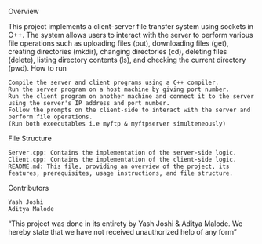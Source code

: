 Overview

This project implements a client-server file transfer system using sockets in C++. The system allows users to interact with the server to perform various file operations such as uploading files (put), downloading files (get), creating directories (mkdir), changing directories (cd), deleting files (delete), listing directory contents (ls), and checking the current directory (pwd).
How to run

    Compile the server and client programs using a C++ compiler.
    Run the server program on a host machine by giving port number.
    Run the client program on another machine and connect it to the server using the server's IP address and port number.
    Follow the prompts on the client-side to interact with the server and perform file operations.
	(Run both exeecutables i.e myftp & myftpserver simulteneously) 
File Structure

    Server.cpp: Contains the implementation of the server-side logic.
    Client.cpp: Contains the implementation of the client-side logic.
    README.md: This file, providing an overview of the project, its features, prerequisites, usage instructions, and file structure.

Contributors

    Yash Joshi
    Aditya Malode


“This project was done in its entirety by Yash Joshi & Aditya Malode. We hereby
state that we have not received unauthorized help of any form”
